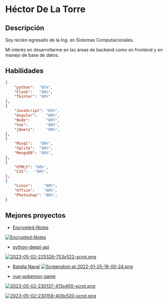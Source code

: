 # Héctor De La Torre

## Descripción

Soy recién egresado de la Ing. en Sistemas Computacionales.

Mi interés en desarrollarme en las áreas de backend como en frontend y en manejo de base de datos.

## Habilidades

```json
{
    "python":  "85%",
    "Flask":   "80%",
    "Tkinter": "80%"
},
{
    "JavaScript": "85%",
    "Angular":    "80%",
    "Node":       "80%",
    "Vue":        "80%",
    "jQuery":     "80%",
},
{
    "Mysql":   "80%",
    "Sqlite":  "80%",
    "MongoDB": "80%",    
},
{
    "HTML5": "80%",
    "CSS":   "80%",
}, 
{
    "Linux":     "80%",
    "Office":    "80%",
    "Photoshop": "80%",
}
```

## Mejores proyectos

* [Encrypted-Notes](https://github.com/hecdelatorre/Encrypted-Notes)

[![Encrypted-Notes](https://i.postimg.cc/qv3c5C1V/2023-05-02-221347-1599x875-scrot.png)](https://github.com/hecdelatorre/Encrypted-Notes)

* [python-deepl-api](https://github.com/hecdelatorre/python-deepl-api)

[![2023-05-02-225326-753x522-scrot.png](https://i.postimg.cc/43KkKGbQ/2023-05-02-225326-753x522-scrot.png)](https://github.com/hecdelatorre/python-deepl-api)

* [Batalla Naval](https://github.com/hecdelatorre/BatallaNaval)
  [![Screenshot-at-2022-01-25-16-00-24.png](https://i.postimg.cc/mkjpBshG/Screenshot-at-2022-01-25-16-00-24.png)](https://github.com/hecdelatorre/BatallaNaval)

* [vue-pokemon-game](https://github.com/hecdelatorre/vue-pokemon-game)

[![2023-05-02-230137-413x400-scrot.png](https://i.postimg.cc/Rq5CVFn8/2023-05-02-230137-413x400-scrot.png)](https://github.com/hecdelatorre/vue-pokemon-game)

[![2023-05-02-230158-408x520-scrot.png](https://i.postimg.cc/wxthvGmc/2023-05-02-230158-408x520-scrot.png)](https://github.com/hecdelatorre/vue-pokemon-game)
